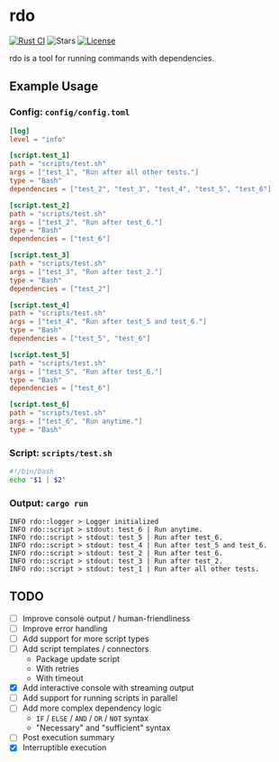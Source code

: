 # rdo

[![Rust CI](https://github.com/nseguin42/rdo/actions/workflows/rust-ci.yaml/badge.svg)](https://github.com/nseguin42/rdo/actions/workflows/rust-ci.yaml)
![Stars](https://img.shields.io/github/stars/nseguin42/rdo)
[![License](https://img.shields.io/github/license/nseguin42/rdo)](https://github.com/nseguin42/rdo/blob/main/LICENSE)

rdo is a tool for running commands with dependencies.

## Example Usage

### Config: `config/config.toml`

```toml
[log]
level = "info"

[script.test_1]
path = "scripts/test.sh"
args = ["test_1", "Run after all other tests."]
type = "Bash"
dependencies = ["test_2", "test_3", "test_4", "test_5", "test_6"]

[script.test_2]
path = "scripts/test.sh"
args = ["test_2", "Run after test_6."]
type = "Bash"
dependencies = ["test_6"]

[script.test_3]
path = "scripts/test.sh"
args = ["test_3", "Run after test_2."]
type = "Bash"
dependencies = ["test_2"]

[script.test_4]
path = "scripts/test.sh"
args = ["test_4", "Run after test_5 and test_6."]
type = "Bash"
dependencies = ["test_5", "test_6"]

[script.test_5]
path = "scripts/test.sh"
args = ["test_5", "Run after test_6."]
type = "Bash"
dependencies = ["test_6"]

[script.test_6]
path = "scripts/test.sh"
args = ["test_6", "Run anytime."]
type = "Bash"
```

### Script: `scripts/test.sh`

```bash
#!/bin/bash
echo "$1 | $2"
```

### Output: `cargo run`

```
INFO rdo::logger > Logger initialized
INFO rdo::script > stdout: test_6 | Run anytime.
INFO rdo::script > stdout: test_5 | Run after test_6.
INFO rdo::script > stdout: test_4 | Run after test_5 and test_6.
INFO rdo::script > stdout: test_2 | Run after test_6.
INFO rdo::script > stdout: test_3 | Run after test_2.
INFO rdo::script > stdout: test_1 | Run after all other tests.
```

## TODO

- [ ] Improve console output / human-friendliness
- [ ] Improve error handling
- [ ] Add support for more script types
- [ ] Add script templates / connectors
    - Package update script
    - With retries
    - With timeout
- [x] Add interactive console with streaming output
- [ ] Add support for running scripts in parallel
- [ ] Add more complex dependency logic
    - `IF` / `ELSE` / `AND` / `OR` / `NOT` syntax
    - "Necessary" and "sufficient" syntax
- [ ] Post execution summary
- [x] Interruptible execution
